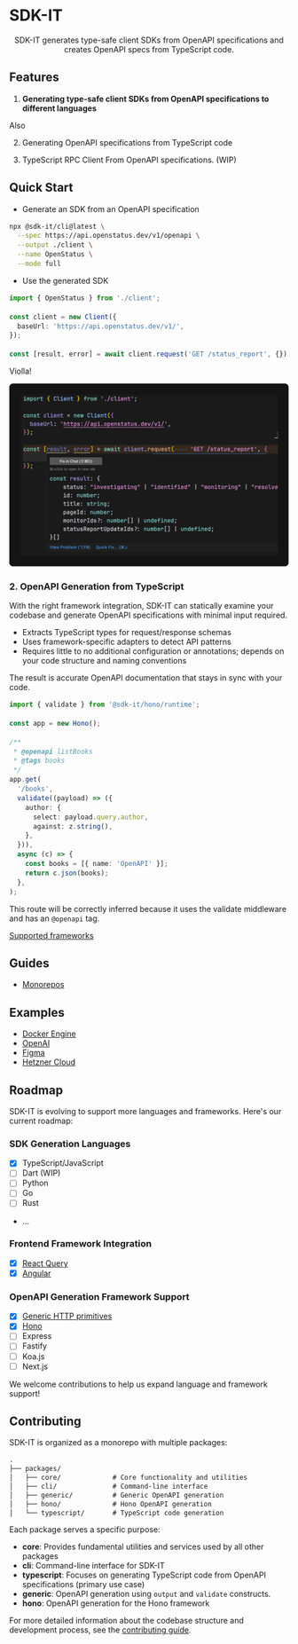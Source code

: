 # SDK-IT

<div align="center" style="text-align: center;">

SDK-IT generates type-safe client SDKs from OpenAPI specifications and creates OpenAPI specs from TypeScript code.

</div>

## Features

1. **Generating type-safe client SDKs from OpenAPI specifications to different languages**

Also

2. Generating OpenAPI specifications from TypeScript code

3. TypeScript RPC Client From OpenAPI specifications. (WIP)

## Quick Start

- Generate an SDK from an OpenAPI specification

```bash
npx @sdk-it/cli@latest \
  --spec https://api.openstatus.dev/v1/openapi \
  --output ./client \
  --name OpenStatus \
  --mode full
```

- Use the generated SDK

```typescript
import { OpenStatus } from './client';

const client = new Client({
  baseUrl: 'https://api.openstatus.dev/v1/',
});

const [result, error] = await client.request('GET /status_report', {});
```

Violla!

![demo](./demo.png)

### 2. OpenAPI Generation from TypeScript

With the right framework integration, SDK-IT can statically examine your codebase and generate OpenAPI specifications with minimal input required.

- Extracts TypeScript types for request/response schemas
- Uses framework-specific adapters to detect API patterns
- Requires little to no additional configuration or annotations; depends on your code structure and naming conventions

The result is accurate OpenAPI documentation that stays in sync with your code.

```typescript
import { validate } from '@sdk-it/hono/runtime';

const app = new Hono();

/**
 * @openapi listBooks
 * @tags books
 */
app.get(
  '/books',
  validate((payload) => ({
    author: {
      select: payload.query.author,
      against: z.string(),
    },
  })),
  async (c) => {
    const books = [{ name: 'OpenAPI' }];
    return c.json(books);
  },
);
```

This route will be correctly inferred because it uses the validate middleware and has an `@openapi` tag.

[Supported frameworks](#OpenAPI-Generation-Framework-Support)

## Guides

- [Monorepos](./docs/monorepos.md)

## Examples

- [Docker Engine](./docs/examples/docker-engine.md)
- [OpenAI](./docs/examples/openai.md)
- [Figma](./docs/examples/figma.md)
- [Hetzner Cloud](./docs/examples/hetzner.md)

## Roadmap

SDK-IT is evolving to support more languages and frameworks. Here's our current roadmap:

### SDK Generation Languages

- [x] TypeScript/JavaScript
- [ ] Dart (WIP)
- [ ] Python
- [ ] Go
- [ ] Rust
- ...

### Frontend Framework Integration

- [x] [React Query](./docs/react-query.md)
- [x] [Angular](./docs/angular.md)

### OpenAPI Generation Framework Support

- [x] [Generic HTTP primitives](./packages/generic/README.md)
- [x] [Hono](./packages/hono/README.md)
- [ ] Express
- [ ] Fastify
- [ ] Koa.js
- [ ] Next.js

We welcome contributions to help us expand language and framework support!

## Contributing

SDK-IT is organized as a monorepo with multiple packages:

```
.
├── packages/
│   ├── core/             # Core functionality and utilities
│   ├── cli/              # Command-line interface
│   ├── generic/          # Generic OpenAPI generation
│   ├── hono/             # Hono OpenAPI generation
│   └── typescript/       # TypeScript code generation
```

Each package serves a specific purpose:

- **core**: Provides fundamental utilities and services used by all other packages
- **cli**: Command-line interface for SDK-IT
- **typescript**: Focuses on generating TypeScript code from OpenAPI specifications (primary use case)
- **generic**: OpenAPI generation using `output` and `validate` constructs.
- **hono**: OpenAPI generation for the Hono framework

For more detailed information about the codebase structure and development process, see the [contributing guide](CONTRIBUTING.md).
